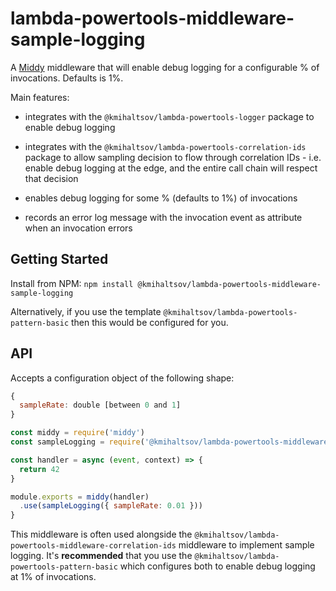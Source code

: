 # lambda-powertools-middleware-sample-logging

A [Middy](https://github.com/middyjs/middy) middleware that will enable debug logging for a configurable % of invocations. Defaults is 1%.

Main features:

* integrates with the `@kmihaltsov/lambda-powertools-logger` package to enable debug logging

* integrates with the `@kmihaltsov/lambda-powertools-correlation-ids` package to allow sampling decision to flow through correlation IDs - i.e. enable debug logging at the edge, and the entire call chain will respect that decision

* enables debug logging for some % (defaults to 1%) of invocations

* records an error log message with the invocation event as attribute when an invocation errors

## Getting Started

Install from NPM: `npm install @kmihaltsov/lambda-powertools-middleware-sample-logging`

Alternatively, if you use the template `@kmihaltsov/lambda-powertools-pattern-basic` then this would be configured for you.

## API

Accepts a configuration object of the following shape:

```js
{
  sampleRate: double [between 0 and 1]
}
```

```js
const middy = require('middy')
const sampleLogging = require('@kmihaltsov/lambda-powertools-middleware-sample-logging')

const handler = async (event, context) => {
  return 42
}

module.exports = middy(handler)
  .use(sampleLogging({ sampleRate: 0.01 }))
}
```

This middleware is often used alongside the `@kmihaltsov/lambda-powertools-middleware-correlation-ids` middleware to implement sample logging. It's **recommended** that you use the `@kmihaltsov/lambda-powertools-pattern-basic` which configures both to enable debug logging at 1% of invocations.
